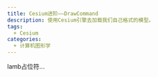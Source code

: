 ```yaml
---
title: Cesium进阶——DrawCommand
description: 使用Cesium引擎去加载我们自己格式的模型。
tags:
  + Cesium
categories:
  + 计算机图形学
---
```


lamb占位符...
